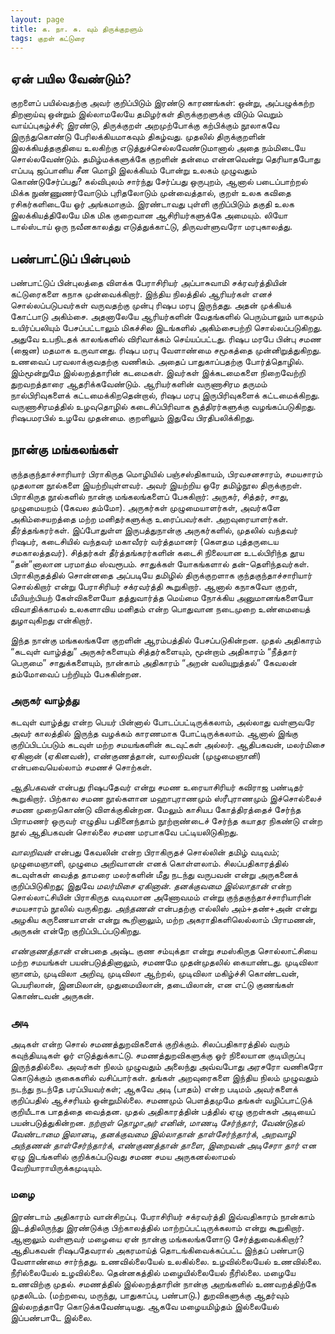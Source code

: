 ```yaml
---
layout: page
title: க. நா. சு. வும் திருக்குறளும்
tags: குறள் கட்டுரை
---
```



## ஏன் பயில வேண்டும்?

குறளைப் பயில்வதற்கு அவர் குறிப்பிடும் இரண்டு காரணங்கள்: ஒன்று, அப்பழுக்கற்ற திறனாய்வு ஒன்றும் இல்லாமலேயே தமிழர்கள் திருக்குறளுக்கு விடும் வெறும் வாய்ப்புகழ்ச்சி; இரண்டு, திருக்குறள் அறமுற்போக்கு கற்பிக்கும் நூலாகவே இருந்துகொண்டு பேரிலக்கியமாகவும் திகழ்வது. முதலில் திருக்குறளின் இலக்கியத்தகுதியை உலகிற்கு எடுத்துச்செல்லவேண்டுமானால் அதை நம்மிடையே சொல்லவேண்டும். தமிழ்மக்களுக்கே குறளின் தன்மை என்னவென்று தெரியாதபோது எப்படி ஜப்பானிய சீன மொழி இலக்கியம் போன்று உலகம் முழுவதும் கொண்டுசேர்ப்பது? கல்விபுலம் சார்ந்து சேர்ப்பது ஒருபுறம், ஆனால் படைப்பாற்றல் மிக்க நுண்ணுணர்வோடும் புரிதலோடும் முன்வைத்தால், குறள் உலக கவிதை ரசிகர்களிடையே ஓர் அங்கமாகும். இரண்டாவது புள்ளி குறிப்பிடும் தகுதி உலக இலக்கியத்திலேயே மிக மிக குறைவான ஆசிரியர்களுக்கே அமையும். லியோ டால்ஸ்டாய் ஒரு நவீனகாலத்து எடுத்துக்காட்டு, திருவள்ளுவரோ மரபுகாலத்து. 


## பண்பாட்டுப் பின்புலம்

பண்பாட்டுப் பின்புலத்தை விளக்க பேராசிரியர் அப்பாசுவாமி சக்ரவர்த்தியின் கட்டுரைகளை கநாசு முன்வைக்கிறார். இந்திய நிலத்தில் ஆரியர்கள் எனச் சொல்லப்படுபவர்கள் வருவதற்கு முன்பு ரிஷப மரபு இருந்தது. அதன் முக்கியக் கோட்பாடு அகிம்சை. அதனாலேயே ஆரியர்களின் வேதங்களில் பெரும்பாலும் யாகமும் உயிர்ப்பலியும் பேசப்பட்டாலும் மிகச்சில இடங்களில் அகிம்சைபற்றி சொல்லப்படுகிறது. அதுவே உபநிடதக் காலங்களில் விரிவாக்கம் செய்யப்பட்டது. ரிஷப மரபே பின்பு சமண (ஜைன) மதமாக உருவானது. ரிஷப மரபு வேளாண்மை சமூகத்தை முன்னிறுத்துகிறது. உணவைப் பரவலாக்குவதற்கு வணிகம். அதைப் பாதுகாப்பதற்கு போர்த்தொழில். இம்மூன்றுமே இல்லறத்தாரின் கடமைகள். இவர்கள் இக்கடமைகளை நிறைவேற்றி துறவறத்தாரை ஆதரிக்கவேண்டும். ஆரியர்களின் வருணாசிரம தருமம் நால்பிரிவுகளைக் கட்டமைக்கிறதென்றால், ரிஷப மரபு இருபிரிவுகளைக் கட்டமைக்கிறது. வருணாசிரமத்தில் உழவுதொழில் கடைசிப்பிரிவாக சூத்திரர்களுக்கு வழங்கப்படுகிறது. ரிஷபமரபில் உழவே முதன்மை. குறளிலும் இதுவே பிரதிபலிக்கிறது. 


## நான்கு மங்கலங்கள்

குந்தகுந்தாச்சாரியார் பிராகிருத மொழியில் பஞ்சஸ்திகாயம், பிரவசனசாரம், சமயசாரம் முதலான நூல்களை இயற்றியுள்ளவர். அவர் இயற்றிய ஒரே தமிழ்நூல திருக்குறள். பிராகிருத நூல்களில் நான்கு மங்கலங்களைப் பேசுகிறார்: அருகர், சித்தர், சாது, முழுமையறம் (கேவல தம்மோ). அருகர்கள் முழுமையாளர்கள், அவர்களே அகிம்சையறத்தை மற்ற மனிதர்களுக்கு உரைப்பவர்கள். அறவுரையாளர்கள். தீர்த்தங்கரர்கள். இப்போதுள்ள இருபத்துநான்கு அருகர்களில், முதலில் வந்தவர் ரிஷபர், கடைசியில் வந்தவர் மகாவீரர் வர்த்தமானர் (கௌதம புத்தருடைய சமகாலத்தவர்). சித்தர்கள் தீர்த்தங்கரர்களின் கடைசி நிலையான உடல்பிரிந்த தூய “தன்”னாலான பரமாத்ம ஸ்வரூபம். சாதுக்கள் யோகங்களால் தன்-தெளிந்தவர்கள். பிராகிருதத்தில் சொன்னதை அப்படியே தமிழில் திருக்குறளாக குந்தகுந்தாச்சாரியார் சொல்கிறார் என்று  பேராசிரியர் சக்ரவர்த்தி கூறுகிறார். ஆனால் கநாசுவோ குறள், மீயியற்பியற் கேள்விகளையோ தத்துவார்த்த மெய்மை நோக்கிய அனுமானங்களையோ விவாதிக்காமல் உலகளாவிய மனிதம் என்ற பொதுவான நடைமுறை உண்மையைத் துழாவுகிறது என்கிறார்.

இந்த நான்கு மங்கலங்களே குறளின் ஆரம்பத்தில் பேசப்படுகின்றன. முதல் அதிகாரம் “கடவுள் வாழ்த்து” அருகர்களையும் சித்தர்களையும், மூன்றாம் அதிகாரம் “நீத்தார் பெருமை” சாதுக்களையும், நான்காம் அதிகாரம் “அறன் வலியுறுத்தல்” கேவலன் தம்மோவைப் பற்றியும் பேசுகின்றன.

### அருகர் வாழ்த்து

கடவுள் வாழ்த்து என்ற பெயர் பின்னால் போடப்பட்டிருக்கலாம், அல்லாது வள்ளுவரே அவர் காலத்தில் இருந்த வழக்கம் காரணமாக போட்டிருக்கலாம். ஆனால் இங்கு குறிப்பிடப்படும் கடவுள் மற்ற சமயங்களின் கடவுட்கள் அல்லர். ஆதிபகவன், மலர்மிசை ஏகினான் (ஏகினவன்), எண்குணத்தான், வாலறிவன் (முழுமைஞானி) என்பவையெல்லாம் சமணச் சொற்கள். 

*ஆதிபகவன்* என்பது ரிஷபதேவர் என்று சமண உரையாசிரியர் கவிராஜ பண்டிதர் கூறுகிறார். பிற்கால சமண நூல்களான மஹாபுராணமும் ஸ்ரீபுராணமும் இச்சொல்லைச் சமண முறைகொண்டு விளக்குகின்றன.  மேலும் காசியப கோத்திரத்தைச் சேர்ந்த பிராமணர் ஒருவர் எழுதிய பதினைந்தாம் நூற்றாண்டைச் சேர்ந்த கயாதர நிகண்டு என்ற நூல் ஆதிபகவன் சொல்லை சமண மரபாகவே பட்டியலிடுகிறது.  

*வாலறிவன்* என்பது கேவலின் என்ற பிராகிருதச் சொல்லின் தமிழ் வடிவம்; முழுமைஞானி, முழுமை அறிவாளன் எனக் கொள்ளலாம். சிலப்பதிகாரத்தில் கடவுள்கள் வைத்த தாமரை மலர்களின் மீது நடந்து வருபவன் என்று அருகனைக் குறிப்பிடுகிறது; இதுவே *மலர்மிசை ஏகினான்*. *தனக்குவமை இல்லாதான்* என்ற சொல்லாட்சியின் பிராகிருத வடிவமான அணோவமம் என்று குந்தகுந்தாச்சாரியாரின் சமயசாரம் நூலில் வருகிறது.  *அந்தணன்* என்பதற்கு எல்லிஸ் அம்+தண்+அன் என்று அழகிய கருணையாளன் என்று கூறினாலும், மற்ற அகராதிகளிலெல்லாம் பிராமணன், அருகன் என்றே குறிப்பிடப்படுகிறது. 

*எண்குணத்தான்* என்பதை அஷ்ட குண சம்யுக்தா என்று சமஸ்கிருத சொல்லாட்சியை மற்ற சமயங்கள் பயன்படுத்தினாலும், சமணமே முதன்முதலில் கையாண்டது. முடிவிலா ஞானம், முடிவிலா அறிவு, முடிவிலா ஆற்றல், முடிவிலா மகிழ்ச்சி கொண்டவன், பெயரிலான், இனமிலான், முதுமையிலான், தடையிலான், என எட்டு குணங்கள் கொண்டவன் அருகன்.


### அடி

அடிகள் என்ற சொல் சமணத்துறவிகளைக் குறிக்கும். சிலப்பதிகாரத்தில் வரும் கவுந்தியடிகள் ஓர் எடுத்துக்காட்டு. சமணத்துறவிகளுக்கு ஓர் நிலையான குடியிருப்பு இருந்ததில்லை. அவர்கள் நிலம் முழுவதும் அலைந்து அவ்வபோது அரசரோ வணிகரோ கொடுக்கும் குகைகளில் வசிப்பார்கள். தங்கள் அறவுரைகளை இந்திய நிலம் முழுவதும் நடந்து நடந்தே பரப்பியவர்கள்; ஆகவே அடி (பாதம்) என்ற படிமம் அவர்களைக் குறிப்பதில் ஆச்சரியம் ஒன்றுமில்லை. சமணமும் பௌத்தமுமே தங்கள் வழிப்பாட்டுக் குறியீடாக பாதத்தை வைத்தன. முதல் அதிகாரத்தின் பத்தில் ஏழு குறள்கள் அடியைப் பயன்படுத்துகின்றன. *நற்றாள் தொழாஅர் எனின்*, *மாணடி சேர்ந்தார்*, *வேண்டுதல் வேண்டாமை இலானடி*, *தனக்குவமை இல்லாதான் தாள்சேர்ந்தார்க்*, *அறவாழி அந்தணன் தாள்சேர்ந்தார்க்*, *எண்குணத்தான் தாளை*, *இறைவன் அடிசேரா தார்* என ஏழு இடங்களில் குறிக்கப்படுவது சமண சமய அருகனல்லாமல் வேறியாராயிருக்கமுடியும்.


### மழை

இரண்டாம் அதிகாரம் வான்சிறப்பு. பேராசிரியர் சக்ரவர்த்தி இவ்வதிகாரம் நான்காம் இடத்திலிருந்து இரண்டுக்கு பிற்காலத்தில் மாற்றப்பட்டிருக்கலாம் என்று கூறுகிறார். ஆனாலும் வள்ளுவர் மழையை ஏன் நான்கு மங்கலங்களோடு சேர்த்துவைக்கிறார்? ஆதிபகவன் ரிஷபதேவரால் அகரமாய்த் தொடங்கிவைக்கப்பட்ட இந்தப் பண்பாடு வேளாண்மை சார்ந்தது. உணவில்லையேல் உலகில்லை. உழவில்லையேல் உணவில்லை. நீரில்லையேல் உழவில்லை. தென்னகத்தில் மழையில்லையேல் நீரில்லை. மழையே உணவிற்கு முதல். சமணத்தில் இல்லறத்தாரின் நான்கு அறங்களில் உணவறத்திற்கே முதலிடம். (மற்றவை, மருந்து, பாதுகாப்பு, பண்பாடு.) துறவிகளுக்கு ஆதர்வும் இல்லறத்தாரே கொடுக்கவேண்டியது. ஆகவே மழையமிழ்தம் இல்லையேல் இப்பண்பாடே இல்லை. 